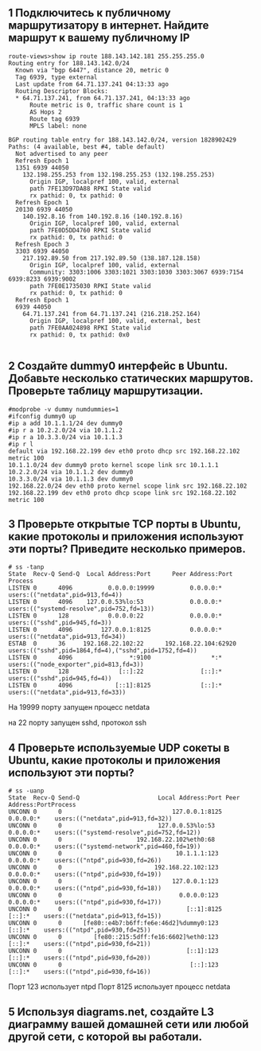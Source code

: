 ## 1 Подключитесь к публичному маршрутизатору в интернет. Найдите маршрут к вашему публичному IP

```
route-views>show ip route 188.143.142.181 255.255.255.0
Routing entry for 188.143.142.0/24
  Known via "bgp 6447", distance 20, metric 0
  Tag 6939, type external
  Last update from 64.71.137.241 04:13:33 ago
  Routing Descriptor Blocks:
  * 64.71.137.241, from 64.71.137.241, 04:13:33 ago
      Route metric is 0, traffic share count is 1
      AS Hops 2
      Route tag 6939
      MPLS label: none
			
BGP routing table entry for 188.143.142.0/24, version 1828902429
Paths: (4 available, best #4, table default)
  Not advertised to any peer
  Refresh Epoch 1
  1351 6939 44050
    132.198.255.253 from 132.198.255.253 (132.198.255.253)
      Origin IGP, localpref 100, valid, external
      path 7FE13D97DA88 RPKI State valid
      rx pathid: 0, tx pathid: 0
  Refresh Epoch 1
  20130 6939 44050
    140.192.8.16 from 140.192.8.16 (140.192.8.16)
      Origin IGP, localpref 100, valid, external
      path 7FE0D5DD4760 RPKI State valid
      rx pathid: 0, tx pathid: 0
  Refresh Epoch 3
  3303 6939 44050
    217.192.89.50 from 217.192.89.50 (138.187.128.158)
      Origin IGP, localpref 100, valid, external
      Community: 3303:1006 3303:1021 3303:1030 3303:3067 6939:7154 6939:8233 6939:9002
      path 7FE0E1735030 RPKI State valid
      rx pathid: 0, tx pathid: 0
  Refresh Epoch 1
  6939 44050
    64.71.137.241 from 64.71.137.241 (216.218.252.164)
      Origin IGP, localpref 100, valid, external, best
      path 7FE0AA024898 RPKI State valid
      rx pathid: 0, tx pathid: 0x0
			
```
## 2 Создайте dummy0 интерфейс в Ubuntu. Добавьте несколько статических маршрутов. Проверьте таблицу маршрутизации.

	#modprobe -v dummy numdummies=1
	#ifconfig dummy0 up
	#ip a add 10.1.1.1/24 dev dummy0
	#ip r a 10.2.2.0/24 via 10.1.1.2
	#ip r a 10.3.3.0/24 via 10.1.1.3
	#ip r l
	default via 192.168.22.199 dev eth0 proto dhcp src 192.168.22.102 metric 100
	10.1.1.0/24 dev dummy0 proto kernel scope link src 10.1.1.1
	10.2.2.0/24 via 10.1.1.2 dev dummy0
	10.3.3.0/24 via 10.1.1.3 dev dummy0
	192.168.22.0/24 dev eth0 proto kernel scope link src 192.168.22.102
	192.168.22.199 dev eth0 proto dhcp scope link src 192.168.22.102 metric 100
	
## 3 Проверьте открытые TCP порты в Ubuntu, какие протоколы и приложения используют эти порты? Приведите несколько примеров.

```
# ss -tanp
State  Recv-Q Send-Q  Local Address:Port      Peer Address:Port  Process
LISTEN 0      4096          0.0.0.0:19999          0.0.0.0:*      users:(("netdata",pid=913,fd=4))
LISTEN 0      4096    127.0.0.53%lo:53             0.0.0.0:*      users:(("systemd-resolve",pid=752,fd=13))
LISTEN 0      128           0.0.0.0:22             0.0.0.0:*      users:(("sshd",pid=945,fd=3))
LISTEN 0      4096        127.0.0.1:8125           0.0.0.0:*      users:(("netdata",pid=913,fd=34))
ESTAB  0      36     192.168.22.102:22      192.168.22.104:62920  users:(("sshd",pid=1864,fd=4),("sshd",pid=1752,fd=4))
LISTEN 0      4096                *:9100                 *:*      users:(("node_exporter",pid=813,fd=3))
LISTEN 0      128              [::]:22                [::]:*      users:(("sshd",pid=945,fd=4))
LISTEN 0      4096            [::1]:8125              [::]:*      users:(("netdata",pid=913,fd=33))
```

На 19999 порту запущен процесс netdata

на 22 порту запущен sshd, протокол ssh

## 4 Проверьте используемые UDP сокеты в Ubuntu, какие протоколы и приложения используют эти порты?

```
# ss -uanp
State  Recv-Q Send-Q                      Local Address:Port Peer Address:PortProcess
UNCONN 0      0                               127.0.0.1:8125      0.0.0.0:*    users:(("netdata",pid=913,fd=32))
UNCONN 0      0                           127.0.0.53%lo:53        0.0.0.0:*    users:(("systemd-resolve",pid=752,fd=12))
UNCONN 0      0                     192.168.22.102%eth0:68        0.0.0.0:*    users:(("systemd-network",pid=460,fd=19))
UNCONN 0      0                                10.1.1.1:123       0.0.0.0:*    users:(("ntpd",pid=930,fd=26))
UNCONN 0      0                          192.168.22.102:123       0.0.0.0:*    users:(("ntpd",pid=930,fd=19))
UNCONN 0      0                               127.0.0.1:123       0.0.0.0:*    users:(("ntpd",pid=930,fd=18))
UNCONN 0      0                                 0.0.0.0:123       0.0.0.0:*    users:(("ntpd",pid=930,fd=17))
UNCONN 0      0                                   [::1]:8125         [::]:*    users:(("netdata",pid=913,fd=15))
UNCONN 0      0      [fe80::e4b7:b6ff:fe6e:46d2]%dummy0:123          [::]:*    users:(("ntpd",pid=930,fd=25))
UNCONN 0      0         [fe80::215:5dff:fe16:6602]%eth0:123          [::]:*    users:(("ntpd",pid=930,fd=21))
UNCONN 0      0                                   [::1]:123          [::]:*    users:(("ntpd",pid=930,fd=20))
UNCONN 0      0                                    [::]:123          [::]:*    users:(("ntpd",pid=930,fd=16))
```

Порт 123 использует ntpd
Порт 8125 использует процесс netdata

## 5 Используя diagrams.net, создайте L3 диаграмму вашей домашней сети или любой другой сети, с которой вы работали.

